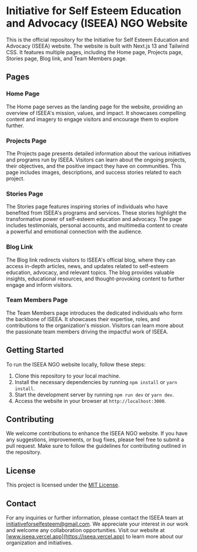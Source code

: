 # Initiative for Self Esteem Education and Advocacy (ISEEA) NGO Website

This is the official repository for the Initiative for Self Esteem Education and Advocacy (ISEEA) website. The website is built with Next.js 13 and Tailwind CSS. It features multiple pages, including the Home page, Projects page, Stories page, Blog link, and Team Members page.

## Pages

### Home Page
The Home page serves as the landing page for the website, providing an overview of ISEEA's mission, values, and impact. It showcases compelling content and imagery to engage visitors and encourage them to explore further.

### Projects Page
The Projects page presents detailed information about the various initiatives and programs run by ISEEA. Visitors can learn about the ongoing projects, their objectives, and the positive impact they have on communities. This page includes images, descriptions, and success stories related to each project.

### Stories Page
The Stories page features inspiring stories of individuals who have benefited from ISEEA's programs and services. These stories highlight the transformative power of self-esteem education and advocacy. The page includes testimonials, personal accounts, and multimedia content to create a powerful and emotional connection with the audience.

### Blog Link
The Blog link redirects visitors to ISEEA's official blog, where they can access in-depth articles, news, and updates related to self-esteem education, advocacy, and relevant topics. The blog provides valuable insights, educational resources, and thought-provoking content to further engage and inform visitors.

### Team Members Page
The Team Members page introduces the dedicated individuals who form the backbone of ISEEA. It showcases their expertise, roles, and contributions to the organization's mission. Visitors can learn more about the passionate team members driving the impactful work of ISEEA.

## Getting Started

To run the ISEEA NGO website locally, follow these steps:

1. Clone this repository to your local machine.
2. Install the necessary dependencies by running `npm install` or `yarn install`.
3. Start the development server by running `npm run dev` or `yarn dev`.
4. Access the website in your browser at `http://localhost:3000`.

## Contributing

We welcome contributions to enhance the ISEEA NGO website. If you have any suggestions, improvements, or bug fixes, please feel free to submit a pull request. Make sure to follow the guidelines for contributing outlined in the repository.

## License

This project is licensed under the [MIT License](LICENSE).

## Contact

For any inquiries or further information, please contact the ISEEA team at [initiativeforselfesteem@gmail.com](mailto:initiativeforselfesteem@gmail.com). We appreciate your interest in our work and welcome any collaboration opportunities. Visit our website at [www.iseea.vercel.app](https://iseea.vercel.app) to learn more about our organization and initiatives.